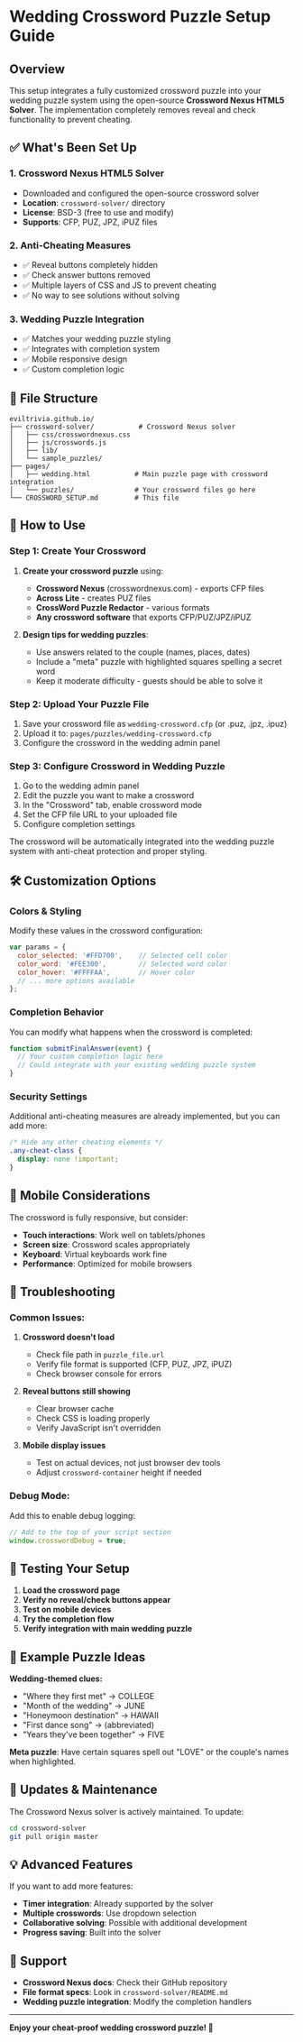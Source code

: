 # Wedding Crossword Puzzle Setup Guide

## Overview

This setup integrates a fully customized crossword puzzle into your wedding puzzle system using the open-source **Crossword Nexus HTML5 Solver**. The implementation completely removes reveal and check functionality to prevent cheating.

## ✅ What's Been Set Up

### 1. **Crossword Nexus HTML5 Solver**
- Downloaded and configured the open-source crossword solver
- **Location**: `crossword-solver/` directory
- **License**: BSD-3 (free to use and modify)
- **Supports**: CFP, PUZ, JPZ, iPUZ files

### 2. **Anti-Cheating Measures**
- ✅ Reveal buttons completely hidden
- ✅ Check answer buttons removed  
- ✅ Multiple layers of CSS and JS to prevent cheating
- ✅ No way to see solutions without solving

### 3. **Wedding Puzzle Integration**
- ✅ Matches your wedding puzzle styling
- ✅ Integrates with completion system
- ✅ Mobile responsive design
- ✅ Custom completion logic

## 📁 File Structure

```
eviltrivia.github.io/
├── crossword-solver/           # Crossword Nexus solver
│   ├── css/crosswordnexus.css
│   ├── js/crosswords.js
│   ├── lib/
│   └── sample_puzzles/
├── pages/
│   ├── wedding.html           # Main puzzle page with crossword integration
│   └── puzzles/               # Your crossword files go here
└── CROSSWORD_SETUP.md         # This file
```

## 🚀 How to Use

### Step 1: Create Your Crossword

1. **Create your crossword puzzle** using:
   - **Crossword Nexus** (crosswordnexus.com) - exports CFP files
   - **Across Lite** - creates PUZ files
   - **CrossWord Puzzle Redactor** - various formats
   - **Any crossword software** that exports CFP/PUZ/JPZ/iPUZ

2. **Design tips for wedding puzzles**:
   - Use answers related to the couple (names, places, dates)
   - Include a "meta" puzzle with highlighted squares spelling a secret word
   - Keep it moderate difficulty - guests should be able to solve it

### Step 2: Upload Your Puzzle File

1. Save your crossword file as `wedding-crossword.cfp` (or .puz, .jpz, .ipuz)
2. Upload it to: `pages/puzzles/wedding-crossword.cfp`
3. Configure the crossword in the wedding admin panel

### Step 3: Configure Crossword in Wedding Puzzle

1. Go to the wedding admin panel
2. Edit the puzzle you want to make a crossword
3. In the "Crossword" tab, enable crossword mode
4. Set the CFP file URL to your uploaded file
5. Configure completion settings

The crossword will be automatically integrated into the wedding puzzle system with anti-cheat protection and proper styling.

## 🛠️ Customization Options

### Colors & Styling
Modify these values in the crossword configuration:

```javascript
var params = {
  color_selected: '#FFD700',    // Selected cell color
  color_word: '#FEE300',        // Selected word color  
  color_hover: '#FFFFAA',       // Hover color
  // ... more options available
};
```

### Completion Behavior
You can modify what happens when the crossword is completed:

```javascript
function submitFinalAnswer(event) {
  // Your custom completion logic here
  // Could integrate with your existing wedding puzzle system
}
```

### Security Settings
Additional anti-cheating measures are already implemented, but you can add more:

```css
/* Hide any other cheating elements */
.any-cheat-class {
  display: none !important;
}
```

## 📱 Mobile Considerations

The crossword is fully responsive, but consider:

- **Touch interactions**: Work well on tablets/phones
- **Screen size**: Crossword scales appropriately  
- **Keyboard**: Virtual keyboards work fine
- **Performance**: Optimized for mobile browsers

## 🐛 Troubleshooting

### Common Issues:

1. **Crossword doesn't load**
   - Check file path in `puzzle_file.url`
   - Verify file format is supported (CFP, PUZ, JPZ, iPUZ)
   - Check browser console for errors

2. **Reveal buttons still showing**
   - Clear browser cache
   - Check CSS is loading properly
   - Verify JavaScript isn't overridden

3. **Mobile display issues**
   - Test on actual devices, not just browser dev tools
   - Adjust `crossword-container` height if needed

### Debug Mode:
Add this to enable debug logging:

```javascript
// Add to the top of your script section
window.crosswordDebug = true;
```

## 🎉 Testing Your Setup

1. **Load the crossword page**
2. **Verify no reveal/check buttons appear**
3. **Test on mobile devices**
4. **Try the completion flow**
5. **Verify integration with main wedding puzzle**

## 📝 Example Puzzle Ideas

**Wedding-themed clues:**
- "Where they first met" → COLLEGE
- "Month of the wedding" → JUNE  
- "Honeymoon destination" → HAWAII
- "First dance song" → (abbreviated)
- "Years they've been together" → FIVE

**Meta puzzle**: Have certain squares spell out "LOVE" or the couple's names when highlighted.

## 🔄 Updates & Maintenance

The Crossword Nexus solver is actively maintained. To update:

```bash
cd crossword-solver
git pull origin master
```

## 💡 Advanced Features

If you want to add more features:

- **Timer integration**: Already supported by the solver
- **Multiple crosswords**: Use dropdown selection
- **Collaborative solving**: Possible with additional development
- **Progress saving**: Built into the solver

## 🤝 Support

- **Crossword Nexus docs**: Check their GitHub repository
- **File format specs**: Look in `crossword-solver/README.md`
- **Wedding puzzle integration**: Modify the completion handlers

---

**Enjoy your cheat-proof wedding crossword puzzle! 🎉** 